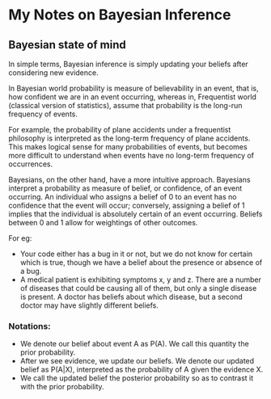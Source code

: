 # My Notes on Bayesian Inference

## Bayesian state of mind
In simple terms, Bayesian inference is simply updating your beliefs after considering new evidence.

In Bayesian world probability is measure of believability in an event, that is, how confident we are in an event occurring, whereas in, Frequentist world (classical version of statistics), assume that probability is the long-run frequency of events. 

For example, the probability of plane accidents under a frequentist philosophy is interpreted as the long-term frequency of plane accidents. This makes logical sense for many probabilities of events, but becomes more difficult to understand when events have no long-term frequency of occurrences. 

Bayesians, on the other hand, have a more intuitive approach. Bayesians interpret a probability as measure of belief, or confidence, of an event occurring. An individual who assigns a belief of 0 to an event has no confidence that the event will occur; conversely, assigning a belief of 1 implies that the individual is absolutely certain of an event occurring. Beliefs between 0 and 1 allow for weightings of other outcomes. 

For eg: 
* Your code either has a bug in it or not, but we do not know for certain which is true, though we have a belief about the presence or absence of a bug.
* A medical patient is exhibiting symptoms x, y and z. There are a number of diseases that could be causing all of them, but only a single disease is present. A doctor has beliefs about which disease, but a second doctor may have slightly different beliefs.

### Notations:
* We denote our belief about event A as P(A). We call this quantity the prior probability.
* After we see evidence, we update our beliefs. We denote our updated belief as P(A|X), interpreted as the probability of A given the evidence X. 
* We call the updated belief the posterior probability so as to contrast it with the prior probability. 
